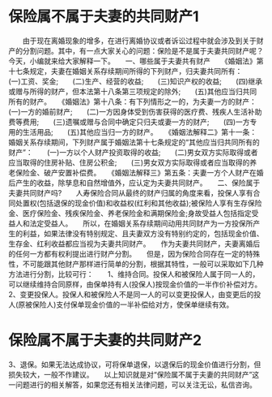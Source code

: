 # 保险属不属于夫妻的共同财产1

　　由于现在离婚现象的增多，在进行离婚协议或者诉讼过程中就会涉及到关于财产的分割问题。其中，有一点大家关心的问题：保险是不是属于夫妻共同财产呢？今天，小编就来给大家解释一下。　　一、哪些属于夫妻共有财产　　《婚姻法》第十七条规定，夫妻在婚姻关系存续期间所得的下列财产，归夫妻共同所有：　　(一)工资、奖金;　　(二)生产、经营的收益;　　(三)知识产权的收益;　　(四)继承或赠与所得的财产，但本法第十八条第三项规定的除外;　　(五)其他应当归共同所有的财产。　　《婚姻法》第十八条：有下列情形之一的，为夫妻一方的财产：　　(一)一方的婚前财产;　　(二)一方因身体受到伤害获得的医疗费、残疾人生活补助费等费用;　　(三)遗嘱或赠与合同中确定只归夫或妻一方的财产;　　(四)一方专用的生活用品;　　(五)其他应当归一方的财产。　　《婚姻法解释二》第十一条：婚姻关系存续期间，下列财产属于婚姻法第十七条规定的“其他应当归共同所有的财产”：　　(一)一方以个人财产投资取得的收益;　　(二)男女双方实际取得或者应当取得的住房补贴、住房公积金;　　(三)男女双方实际取得或者应当取得的养老保险金、破产安置补偿费。　　《婚姻法解释三》第五条：夫妻一方个人财产在婚后产生的收益，除孳息和自然增值外，应认定为夫妻共同财产。　　二、保险属于夫妻共同财产吗?　　人寿保险合同从最终的财产归属的角度来看，投保人享有合同处置权(包括退保的现金价值)和收益权(红利和其他收益);被保险人享有生存保险金、医疗保险金、残疾保险金、养老保险金和满期保险金;身故受益人包括指定受益人和法定受益人。　　所以，在婚姻关系存续期间动用共同财产为一方投保所产生的利益，如果法律没有特别规定、且夫妻双方没有特别约定的，包括现金价值、生存金、红利收益都应当视为夫妻共同财产。　　作为夫妻共同财产，夫妻离婚后的任何一方都有权利提出进行财产分割。　　但是，因为保险合同存在一定的特殊性，不可能跟其他财产那样进行简单的分割，根据其特性，一般可以采取如下几种方法进行分割，比较可行：　　1、维持合同。投保人和被保险人属于同一人的，可以继续维持合同原样，由保单持有人(投保人)按现金价值的一半作价补偿对方。　　2、变更投保人。投保人和被保险人不是同一人的可以变更投保人，由变更后的投人(原被保险人)支付保单现金价值的一半补偿给对方，使保单继续有效。　　

# 保险属不属于夫妻的共同财产2

3、退保。如果无法达成协议，可将保单退保，以退保后的现金价值进行分割，但损失较大，一般不作建议。　　以上知识就是对“保险属不属于夫妻的共同财产”这一问题进行的相关解答，如果您还有相关法律问题，可以关注无讼，私信咨询。

